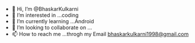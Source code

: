 - 👋 Hi, I’m @BhaskarKulkarni
- 👀 I’m interested in ...coding
- 🌱 I’m currently learning ...Android
- 💞️ I’m looking to collaborate on ...
- 📫 How to reach me ...throgh my Email bhaskarkulkarni1998@gmail.com


<!---
BhaskarKulka/BhaskarKulka is a ✨ special ✨ repository because its `README.md` (this file) appears on your GitHub profile.
You can click the Preview link to take a look at your changes.
--->
